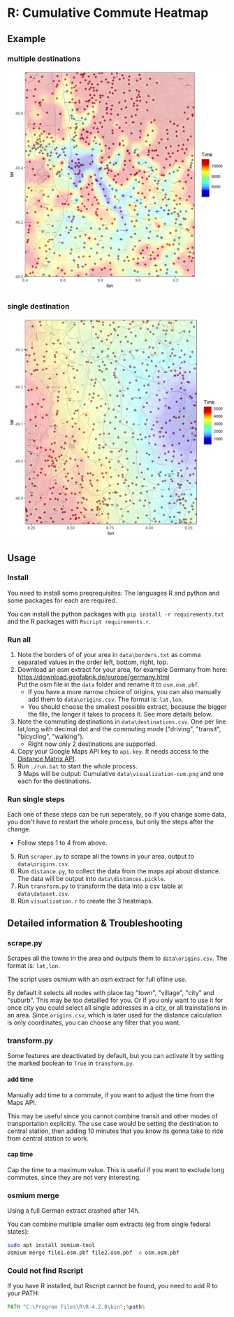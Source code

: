 # R: Cumulative Commute Heatmap

## Example

### multiple destinations

![](./.github/visualization-cum.png)

### single destination

![](./.github/visualization-1.png)

## Usage

### Install

You need to install some preqrequisites: The languages R and python and some packages for each are required.

You can install the python packages with `pip install -r requirements.txt` and the R packages with `Rscript requirements.r`.

### Run all

1. Note the borders of of your area in `data\borders.txt` as comma separated values in the order left, bottom, right, top.
2. Download an osm extract for your area, for example Germany from here: https://download.geofabrik.de/europe/germany.html<br>Put the osm file in the `data` folder and rename it to `osm.osm.pbf`.
    * If you have a more narrow choice of origins, you can also manually add them to `data\origins.csv`. The format is: `lat,lon`.
    * You should choose the smallest possible extract, because the bigger the file, the longer it takes to process it. See more details below.
3. Note the commuting destinations in `data\destinations.csv`. One per line lat,long with decimal dot and the commuting mode ("driving", "transit", "bicycling", "walking").
    * Right now only 2 destinations are supported.
4. Copy your Google Maps API key to `api.key`. It needs access to the [Distance Matrix API](https://developers.google.com/maps/documentation/distance-matrix/overview).
5. Run `./run.bat` to start the whole process.<br>3 Maps will be output: Cumulative `data\visualization-cum.png` and one each for the destinations.

### Run single steps

Each one of these steps can be run seperately, so if you change some data, you don't have to restart the whole process, but only the steps after the change.

* Follow steps 1 to 4 from above.
5. Run `scraper.py` to scrape all the towns in your area, output to `data\origins.csv`.
6. Run `distance.py`, to collect the data from the maps api about distance. The data will be output into `data\distances.pickle`.
7. Run `transform.py` to transform the data into a csv table at `data\dataset.csv`.
8. Run `visualization.r` to create the 3 heatmaps.

## Detailed information & Troubleshooting

### scrape.py

Scrapes all the towns in the area and outputs them to `data\origins.csv`. The format is: `lat,lon`.

The script uses osmium with an osm extract for full ofline use.

By default it selects all nodes with place tag "town", "village", "city" and "suburb". This may be too detailled for you. Or if you only want to use it for once city you could select all single addresses in a city, or all trainstations in an area. Since `origins.csv`, which is later used for the distance calculation is only coordinates, you can choose any filter that you want.

### transform.py

Some features are deactivated by default, but you can activate it by setting the marked boolean to `True` in `transform.py`.

#### add time

Manually add time to a commute, if you want to adjust the time from the Maps API.

This may be useful since you cannot combine transit and other modes of transportation explicitly. The use case would be setting the destination to central station, then adding 10 minutes that you know its gonna take to ride from central station to work.

#### cap time

Cap the time to a maximum value. This is useful if you want to exclude long commutes, since they are not very interesting.

### osmium merge

Using a full German extract crashed after 14h.

You can combine multiple smaller osm extracts (eg from single federal states):

```bash
sudo apt install osmium-tool
osmium merge file1.osm.pbf file2.osm.pbf -o osm.osm.pbf
```

### Could not find Rscript

If you have R installed, but Rscript cannot be found, you need to add R to your PATH:

```cmd
PATH "C:\Program Files\R\R-4.2.0\bin";%path%
```

